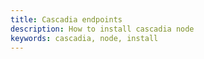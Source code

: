 ```yaml
---
title: Cascadia endpoints
description: How to install cascadia node
keywords: cascadia, node, install
---
```


